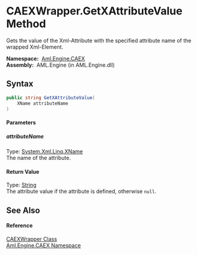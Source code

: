 CAEXWrapper.GetXAttributeValue Method
=====================================
Gets the value of the Xml-Attribute with the specified attribute name of the wrapped Xml-Element.

  **Namespace:**  [Aml.Engine.CAEX][1]  
  **Assembly:**  AML.Engine (in AML.Engine.dll)

Syntax
------

```csharp
public string GetXAttributeValue(
	XName attributeName
)
```

#### Parameters

##### *attributeName*
Type: [System.Xml.Linq.XName][2]  
The name of the attribute.

#### Return Value
Type: [String][3]  
The attribute value if the attribute is defined, otherwise `null`.

See Also
--------

#### Reference
[CAEXWrapper Class][4]  
[Aml.Engine.CAEX Namespace][1]  

[1]: ../README.md
[2]: https://docs.microsoft.com/dotnet/api/system.xml.linq.xname
[3]: https://docs.microsoft.com/dotnet/api/system.string
[4]: README.md
[5]: https://www.automationml.org
[6]: ../../icons/logoShade.png